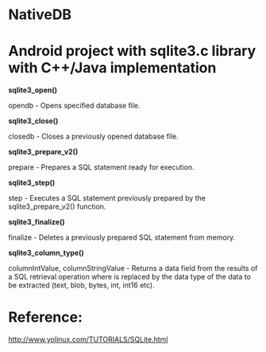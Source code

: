 # NativeDB
# Android project with sqlite3.c library with C++/Java implementation

**sqlite3_open()**

opendb - Opens specified database file. 
 
**sqlite3_close()**

closedb - Closes a previously opened database file. 

**sqlite3_prepare_v2()**

prepare - Prepares a SQL statement ready for execution. 

**sqlite3_step()**

step - Executes a SQL statement previously prepared by the sqlite3_prepare_v2() function. 

**sqlite3_finalize()**

finalize - Deletes a previously prepared SQL statement from memory. 

**sqlite3_column_type()**

columnIntValue, columnStringValue - Returns a data field from the results of a SQL retrieval operation where <type> is replaced by the data type of the data to be extracted (text, blob, bytes, int, int16 etc). 



# Reference:

http://www.yolinux.com/TUTORIALS/SQLite.html
